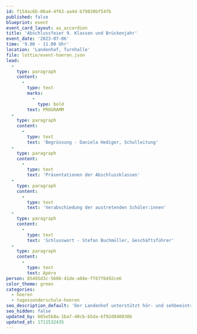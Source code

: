 ```yaml
---
id: f154ac6b-06a4-4f63-aa4d-b79830bf54fb
published: false
blueprint: event
event_card_layout: as_accordion
title: 'Abschlussfeier 9. Klassen und Brückenjahr'
event_date: '2023-07-06'
time: '9.00 - 11.00 Uhr'
location: 'Landenhof, Turnhalle'
file: lottie/event-hoeren.json
lead:
  -
    type: paragraph
    content:
      -
        type: text
        marks:
          -
            type: bold
        text: PROGRAMM
  -
    type: paragraph
    content:
      -
        type: text
        text: 'Begrüssung - Daniela Hediger, Schulleitung'
  -
    type: paragraph
    content:
      -
        type: text
        text: 'Präsentationen der Abschlussklassen'
  -
    type: paragraph
    content:
      -
        type: text
        text: 'Verabschiedung der austretenden Schüler:innen'
  -
    type: paragraph
    content:
      -
        type: text
        text: 'Schlusswort - Stefan Buchmüller, Geschäftsführer'
  -
    type: paragraph
    content:
      -
        type: text
        text: Apéro
person: 85495d3c-5606-41de-a04e-ff67f6492ce6
color_theme: green
categories:
  - hoeren
  - tagessonderschule-hoeren
seo_description_default: 'Der Landenhof unterstützt hör- und sehbeeinträchtigte Kinder & Jugendliche in ihrem selbstbestimmten Leben durch Förderung ihrer Fähigkeiten & Entwicklung'
seo_hidden: false
updated_by: 685e5b8a-1ba7-40cb-b5da-6f92d040030b
updated_at: 1711532435
---
```

